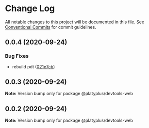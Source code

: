 # Change Log

All notable changes to this project will be documented in this file.
See [Conventional Commits](https://conventionalcommits.org) for commit guidelines.

## 0.0.4 (2020-09-24)


### Bug Fixes

* rebuild pdt ([021e7cb](https://github.com/platyplus/platyplus/commit/021e7cb617ad0fe251d134395196050f64c72d08))





## 0.0.3 (2020-09-24)

**Note:** Version bump only for package @platyplus/devtools-web





## 0.0.2 (2020-09-24)

**Note:** Version bump only for package @platyplus/devtools-web
